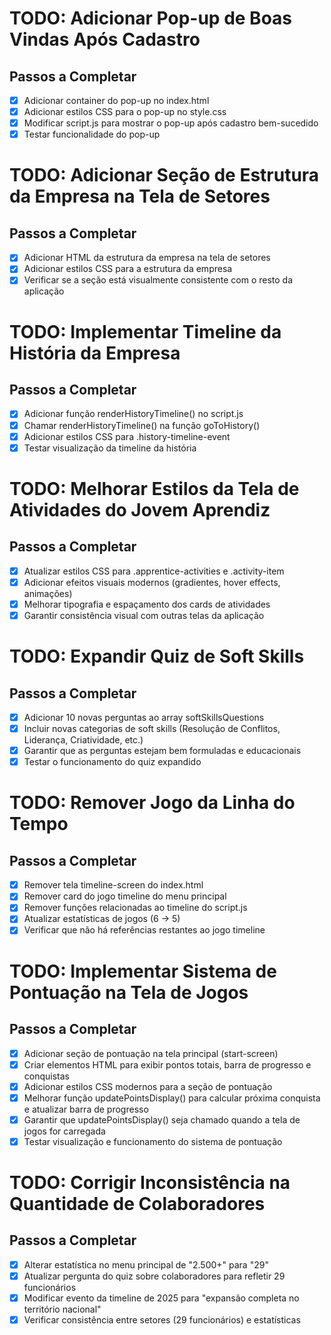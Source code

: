 # TODO: Adicionar Pop-up de Boas Vindas Após Cadastro

## Passos a Completar
- [x] Adicionar container do pop-up no index.html
- [x] Adicionar estilos CSS para o pop-up no style.css
- [x] Modificar script.js para mostrar o pop-up após cadastro bem-sucedido
- [x] Testar funcionalidade do pop-up

# TODO: Adicionar Seção de Estrutura da Empresa na Tela de Setores

## Passos a Completar
- [x] Adicionar HTML da estrutura da empresa na tela de setores
- [x] Adicionar estilos CSS para a estrutura da empresa
- [x] Verificar se a seção está visualmente consistente com o resto da aplicação

# TODO: Implementar Timeline da História da Empresa

## Passos a Completar
- [x] Adicionar função renderHistoryTimeline() no script.js
- [x] Chamar renderHistoryTimeline() na função goToHistory()
- [x] Adicionar estilos CSS para .history-timeline-event
- [x] Testar visualização da timeline da história

# TODO: Melhorar Estilos da Tela de Atividades do Jovem Aprendiz

## Passos a Completar
- [x] Atualizar estilos CSS para .apprentice-activities e .activity-item
- [x] Adicionar efeitos visuais modernos (gradientes, hover effects, animações)
- [x] Melhorar tipografia e espaçamento dos cards de atividades
- [x] Garantir consistência visual com outras telas da aplicação

# TODO: Expandir Quiz de Soft Skills

## Passos a Completar
- [x] Adicionar 10 novas perguntas ao array softSkillsQuestions
- [x] Incluir novas categorias de soft skills (Resolução de Conflitos, Liderança, Criatividade, etc.)
- [x] Garantir que as perguntas estejam bem formuladas e educacionais
- [x] Testar o funcionamento do quiz expandido

# TODO: Remover Jogo da Linha do Tempo

## Passos a Completar
- [x] Remover tela timeline-screen do index.html
- [x] Remover card do jogo timeline do menu principal
- [x] Remover funções relacionadas ao timeline do script.js
- [x] Atualizar estatísticas de jogos (6 → 5)
- [x] Verificar que não há referências restantes ao jogo timeline

# TODO: Implementar Sistema de Pontuação na Tela de Jogos

## Passos a Completar
- [x] Adicionar seção de pontuação na tela principal (start-screen)
- [x] Criar elementos HTML para exibir pontos totais, barra de progresso e conquistas
- [x] Adicionar estilos CSS modernos para a seção de pontuação
- [x] Melhorar função updatePointsDisplay() para calcular próxima conquista e atualizar barra de progresso
- [x] Garantir que updatePointsDisplay() seja chamado quando a tela de jogos for carregada
- [x] Testar visualização e funcionamento do sistema de pontuação

# TODO: Corrigir Inconsistência na Quantidade de Colaboradores

## Passos a Completar
- [x] Alterar estatística no menu principal de "2.500+" para "29"
- [x] Atualizar pergunta do quiz sobre colaboradores para refletir 29 funcionários
- [x] Modificar evento da timeline de 2025 para "expansão completa no território nacional"
- [x] Verificar consistência entre setores (29 funcionários) e estatísticas
